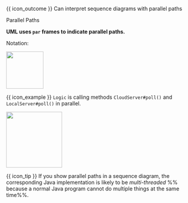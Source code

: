 <span id="prereqs"></span>

<span id="outcomes">{{ icon_outcome }} Can interpret sequence diagrams with parallel paths</span>

<span id="title">Parallel Paths</span>

<div id="body">

**UML uses `par` frames to indicate parallel paths.**

Notation:

<img src="{{baseUrl}}/uml/sequenceDiagrams/parallelPaths/images/notation.png" height="100" />
<p/>

<box>

{{ icon_example }} `Logic` is calling methods `CloudServer#poll()` and `LocalServer#poll()` in parallel.

<img src="{{baseUrl}}/uml/sequenceDiagrams/parallelPaths/images/logicServerData.png" height="150" />
<p/>

<box>

{{ icon_tip }} If you show parallel paths in a sequence diagram, the corresponding Java implementation is likely to be _multi-threaded_ %% because a normal Java program cannot do multiple things at the same time%%.

</box>

</box>

</div>

<div id="extras">
</div>